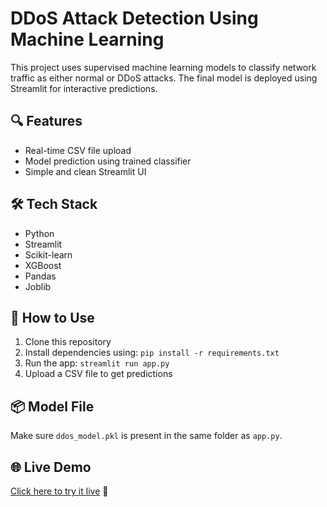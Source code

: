 # DDoS Attack Detection Using Machine Learning

This project uses supervised machine learning models to classify network traffic as either normal or DDoS attacks. The final model is deployed using Streamlit for interactive predictions.

## 🔍 Features
- Real-time CSV file upload
- Model prediction using trained classifier
- Simple and clean Streamlit UI

## 🛠️ Tech Stack
- Python
- Streamlit
- Scikit-learn
- XGBoost
- Pandas
- Joblib

## 🧪 How to Use
1. Clone this repository
2. Install dependencies using: `pip install -r requirements.txt`
3. Run the app: `streamlit run app.py`
4. Upload a CSV file to get predictions

## 📦 Model File
Make sure `ddos_model.pkl` is present in the same folder as `app.py`.

## 🌐 Live Demo
[Click here to try it live](https://ddos-ml-project.streamlit.app) 🚀
